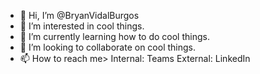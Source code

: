- 👋 Hi, I’m @BryanVidalBurgos
- 👀 I’m interested in cool things.
- 🌱 I’m currently learning how to do cool things.
- 💞️ I’m looking to collaborate on cool things.
- 📫 How to reach me> Internal: Teams External: LinkedIn

<!---
BryanVidalBurgos/BryanVidalBurgos is a ✨ special ✨ repository because its `README.md` (this file) appears on your GitHub profile.
You can click the Preview link to take a look at your changes.
--->
